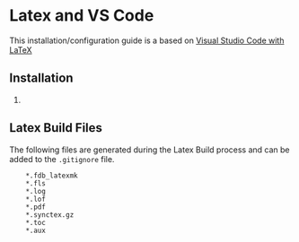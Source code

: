# Latex and VS Code
This installation/configuration guide is a based on [Visual Studio Code with LaTeX](https://mjcb.io/blog/2020/01/23/visual-studio-code-with-latex/)

## Installation
1. 

## Latex Build Files
The following files are generated during the Latex Build process and can be added to the `.gitignore` file.
```
    *.fdb_latexmk
    *.fls
    *.log
    *.lof
    *.pdf
    *.synctex.gz
    *.toc
    *.aux
```